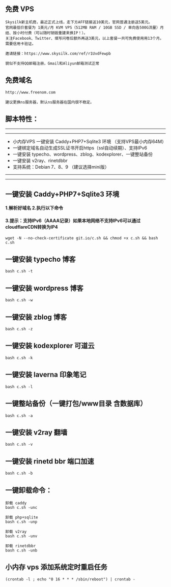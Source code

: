 ## 免费 VPS
```
Skysilk新主机商，最近正式上线，走下方AFF链接送10美元，官网普通注册送5美元。
官网最低价套餐为 1美元/月 KVM VPS（512MB RAM / 10GB SSD / 单向各500G流量）月结、按小时付费（可以随时销毁重建来换IP！）。
关注Facebook、Twitter、填写问卷后额外再送3美元，以上套餐一共可免费使用用13个月。需要信用卡验证。

邀请链接：https://www.skysilk.com/ref/r1UvdFewpb

貌似不支持QQ邮箱注册，Gmail和Aliyun邮箱测试正常
```


## 免费域名
```
http://www.freenom.com

建议更换ns服务器，默认ns服务器在国内很不稳定。
```


## 脚本特性：
-----
-----
* 小内存VPS 一键安装 Caddy+PHP7+Sqlite3 环境 （支持VPS最小内存64M）
* 一键绑定域名自动生成SSL证书开启https（ssl自动续期）、支持IPv6
* 一键安装 typecho、wordpress、zblog、kodexplorer、一键整站备份
* 一键安装 v2ray、rinetdbbr
* 支持系统：Debian 7、8、9 （建议选择mini版）
-----
-----

## 一键安装 Caddy+PHP7+Sqlite3 环境
#### 1.解析好域名 2.执行以下命令
#### 3.提示：支持IPv6（AAAA记录）如果本地网络不支持IPv6可以通过cloudflareCDN转换为IP4
```
wget -N --no-check-certificate git.io/c.sh && chmod +x c.sh && bash c.sh
```

## 一键安装 typecho 博客
```
bash c.sh -t
```

## 一键安装 wordpress 博客
```
bash c.sh -w
```

## 一键安装 zblog 博客
```
bash c.sh -z
```

## 一键安装 kodexplorer 可道云
```
bash c.sh -k
```

## 一键安装 laverna 印象笔记
```
bash c.sh -l
```

## 一键整站备份（一键打包/www目录 含数据库）
```
bash c.sh -a
```

## 一键安装 v2ray 翻墙
```
bash c.sh -v
```

## 一键安装 rinetd bbr 端口加速
```
bash c.sh -b
```

## 一键卸载命令：
```
卸载 caddy
bash c.sh -unc

卸载 php+sqlite
bash c.sh -unp

卸载 v2ray
bash c.sh -unv

卸载 rinetdbbr
bash c.sh -unb
```

## 小内存 vps 添加系统定时重启任务
```
(crontab -l ; echo "0 16 * * * /sbin/reboot") | crontab -
```

